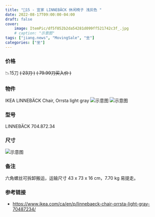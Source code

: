 ```yaml
---
title: "🔪15 - 宜家 LINNEBÄCK 休闲椅子 浅灰色 "
date: 2022-08-17T09:00:00-04:00
draft: false
cover:
    image: ItemPic/df5f052b2da54281d099ff521742c3f_.jpg
    # caption: "示意图"
tags: ["jiang.news", "MovingSale", "坐"]
categories: ["坐"]
---
```


<!-- ## ------ ⚠️🈚 已被预定 ⚠️🈚 ------ -->

### 价格
📉15刀 ~~( 23刀 )~~ ~~( 79.99刀买入价 )~~

### 物件
IKEA LINNEBÄCK Chair, Orrsta light gray 
![示意图](../../ItemPic/b09a5cad453678f31194b44295f5d34.jpg)
![示意图](../../ItemPic/67d2a79a2d06337023f32e85b075894.jpg)

### 型号
LINNEBÄCK 704.872.34

### 尺寸
![示意图](../../ItemPic/ee2178b1cc925a69454ef94fdd8b9f8.jpg)

### 备注
六角螺丝可拆卸搬运，运输尺寸 43 x 73 x 16 cm，7.70 kg 易提走。

### 参考链接
- https://www.ikea.com/ca/en/p/linnebaeck-chair-orrsta-light-gray-70487234/


